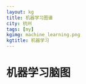 ```yaml
---
layout: kg 
title: 机器学习图谱 
city: 杭州 
tags: [my]
kgimg: machine_learning.png
kgtitle: 机器学习
---
```


机器学习脑图
=============
